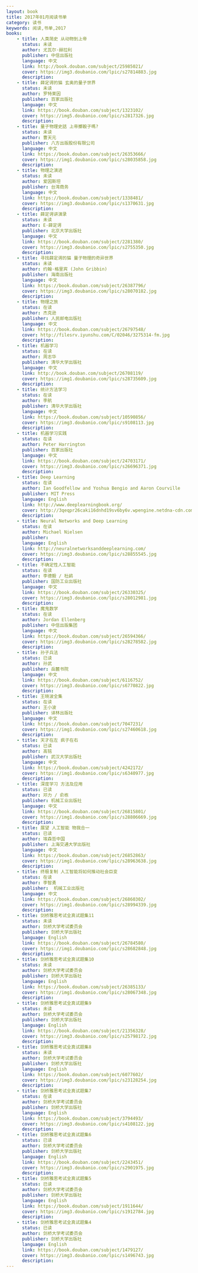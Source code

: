 ```yaml
---
layout: book
title: 2017年01月阅读书单
category: 读书
keywords: 阅读,书单,2017
books: 
    - title: 人类简史 从动物到上帝
      status: 未读
      author: 尤瓦尔·赫拉利
      publisher: 中信出版社
      language: 中文
      link: http://book.douban.com/subject/25985021/             
      cover: https://img3.doubanio.com/lpic/s27814883.jpg
      description: 
    - title: 薛定谔的猫 玄奥的量子世界
      status: 未读
      author: 罗特莱因
      publisher: 百家出版社
      language: 中文
      link: https://book.douban.com/subject/1323102/ 
      cover: https://img5.doubanio.com/lpic/s2817326.jpg
      description: 
    - title: 量子物理史話 上帝擲骰子嗎?
      status: 未读
      author: 曹天元 
      publisher: 八方出版股份有限公司
      language: 中文
      link: https://book.douban.com/subject/26353666/          
      cover: https://img1.doubanio.com/lpic/s28035858.jpg
      description: 
    - title: 物理之演进
      status: 未读
      author: 爱因斯坦
      publisher: 台湾商务
      language: 中文
      link: https://book.douban.com/subject/1338481/
      cover: https://img3.doubanio.com/lpic/s1370631.jpg
      description: 
    - title: 薛定谔讲演录
      status: 未读
      author: E·薛定谔 
      publisher: 北京大学出版社
      language: 中文
      link: https://book.douban.com/subject/2281380/
      cover: https://img3.doubanio.com/lpic/s2755350.jpg
      description: 
    - title: 寻找薛定谔的猫 量子物理的奇异世界
      status: 未读
      author: 约翰·格里宾 (John Gribbin) 
      publisher: 海南出版社
      language: 中文
      link: https://book.douban.com/subject/26387796/
      cover: https://img3.doubanio.com/lpic/s28070182.jpg
      description: 
    - title: 物理之旅
      status: 在读
      author: 杰克逊 
      publisher: 人民邮电出版社
      language: 中文
      link: https://book.douban.com/subject/26797548/
      cover: http://filesrv.iyunshu.com/C/02046/3275314-fm.jpg
      description: 
    - title: 机器学习
      status: 在读
      author: 周志华
      publisher: 清华大学出版社
      language: 中文
      link: http://book.douban.com/subject/26708119/ 
      cover: https://img1.doubanio.com/lpic/s28735609.jpg
      description:
    - title: 统计方法学习
      status: 在读
      author: 李航
      publisher: 清华大学出版社
      language: 中文
      link: https://book.douban.com/subject/10590856/  
      cover: https://img3.doubanio.com/lpic/s9108113.jpg
      description: 
    - title: 机器学习实践
      status: 在读
      author: Peter Harrington   
      publisher: 百家出版社
      language: 中文
      link: https://book.douban.com/subject/24703171/ 
      cover: https://img3.doubanio.com/lpic/s26696371.jpg
      description: 
    - title: Deep Learning
      status: 在读
      author: Ian Goodfellow and Yoshua Bengio and Aaron Courville 
      publisher: MIT Press
      language: English
      link: http://www.deeplearningbook.org/ 
      cover: http://3qeqpr26caki16dnhd19sv6by6v.wpengine.netdna-cdn.com/wp-content/uploads/2016/04/Deep-Learning.png
      description: 
    - title: Neural Networks and Deep Learning
      status: 在读
      author: Michael Nielsen
      publisher: 
      language: English
      link: http://neuralnetworksanddeeplearning.com/ 
      cover: https://img3.doubanio.com/lpic/s28855545.jpg
      description:
    - title: 不确定性人工智能
      status: 在读
      author: 李德毅 / 杜鹢 
      publisher: 国防工业出版社
      language: 中文
      link: https://book.douban.com/subject/26330325/ 
      cover: https://img3.doubanio.com/lpic/s28012981.jpg
      description: 
    - title: 魔鬼数学
      status: 在读
      author: Jordan Ellenberg
      publisher: 中信出版集团
      language: 中文
      link: https://book.douban.com/subject/26594366/  
      cover: https://img3.doubanio.com/lpic/s28278582.jpg
      description: 
    - title: 孙子兵法
      status: 已读
      author: 孙武
      publisher: 岳麓书院
      language: 中文
      link: https://book.douban.com/subject/6116752/ 
      cover: https://img3.doubanio.com/lpic/s6770822.jpg
      description: 
    - title: 王晓波全集
      status: 在读
      author: 王小波
      publisher: 译林出版社
      language: 中文
      link: https://book.douban.com/subject/7047231/  
      cover: https://img1.doubanio.com/lpic/s27460618.jpg
      description: 
    - title: 天才在左 疯子在右
      status: 已读
      author: 高铭
      publisher: 武汉大学出版社
      language: 中文
      link: https://book.douban.com/subject/4242172/ 
      cover: https://img1.doubanio.com/lpic/s6340977.jpg
      description: 
    - title: 深度学习 方法及应用
      status: 已读
      author: 邓力 / 俞栋 
      publisher: 机械工业出版社
      language: 中文
      link: https://book.douban.com/subject/26815801/
      cover: https://img1.doubanio.com/lpic/s28806669.jpg
      description: 
    - title: 展望 人工智能 物我合一
      status: 已读
      author: 埃森哲中国 
      publisher: 上海交通大学出版社
      language: 中文
      link: https://book.douban.com/subject/26852863/
      cover: https://img1.doubanio.com/lpic/s28963638.jpg
      description: 
    - title: 终极复制 人工智能将如何推动社会巨变
      status: 在读
      author: 李智勇  
      publisher:  机械工业出版社
      language: 中文
      link: https://book.douban.com/subject/26860302/
      cover: https://img1.doubanio.com/lpic/s28994339.jpg
      description: 
    - title: 剑桥雅思考试全真试题集11
      status: 未读
      author: 剑桥大学考试委员会  
      publisher: 剑桥大学出版社
      language: English
      link: https://book.douban.com/subject/26784580/
      cover: https://img1.doubanio.com/lpic/s28682848.jpg
      description: 
    - title: 剑桥雅思考试全真试题集10
      status: 未读
      author: 剑桥大学考试委员会  
      publisher: 剑桥大学出版社
      language: English
      link: https://book.douban.com/subject/26385133/
      cover: https://img1.doubanio.com/lpic/s28067348.jpg
      description: 
    - title: 剑桥雅思考试全真试题集9
      status: 未读
      author: 剑桥大学考试委员会  
      publisher: 剑桥大学出版社
      language: English
      link: https://book.douban.com/subject/21356328/
      cover: https://img3.doubanio.com/lpic/s25798172.jpg
      description: 
    - title: 剑桥雅思考试全真试题集8
      status: 未读
      author: 剑桥大学考试委员会   
      publisher: 剑桥大学出版社
      language: English
      link: https://book.douban.com/subject/6077602/
      cover: https://img3.doubanio.com/lpic/s23128254.jpg
      description: 
    - title: 剑桥雅思考试全真试题集7
      status: 在读
      author: 剑桥大学考试委员会  
      publisher: 剑桥大学出版社
      language: English
      link: https://book.douban.com/subject/3794493/
      cover: https://img3.doubanio.com/lpic/s4108122.jpg
      description: 
    - title: 剑桥雅思考试全真试题集6
      status: 已读
      author: 剑桥大学考试委员会    
      publisher: 剑桥大学出版社
      language: English
      link: https://book.douban.com/subject/2243451/
      cover: https://img3.doubanio.com/lpic/s2901975.jpg
      description: 
    - title: 剑桥雅思考试全真试题集5
      status: 已读
      author: 剑桥大学考试委员会    
      publisher: 剑桥大学出版社
      language: English
      link: https://book.douban.com/subject/1911644/
      cover: https://img3.doubanio.com/lpic/s1912784.jpg
      description:  
    - title: 剑桥雅思考试全真试题集4
      status: 已读
      author: 剑桥大学考试委员会  
      publisher: 剑桥大学出版社
      language: English
      link: https://book.douban.com/subject/1479127/
      cover: https://img3.doubanio.com/lpic/s1496743.jpg
      description:
---
```





     
  